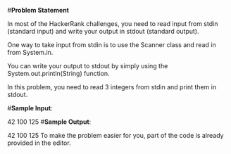 #**Problem Statement**

In most of the HackerRank challenges, you need to read input from stdin (standard input) and write your output in stdout (standard output).

One way to take input from stdin is to use the Scanner class and read in from System.in.

You can write your output to stdout by simply using the System.out.println(String) function.

In this problem, you need to read 3 integers from stdin and print them in stdout.

#**Sample Input**:

42
100
125
#**Sample Output**:

42
100
125
To make the problem easier for you, part of the code is already provided in the editor.